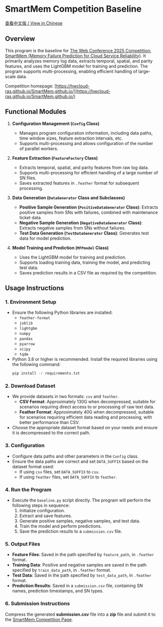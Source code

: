 # SmartMem Competition Baseline

[查看中文版 / View in Chinese](README_zh.md)

## Overview

This program is the baseline for [The Web Conference 2025 Competition: SmartMem (Memory Failure Prediction for Cloud Service Reliability)](https://www.codabench.org/competitions/3586/). It primarily analyzes memory log data, extracts temporal, spatial, and parity features, and uses the LightGBM model for training and prediction. The program supports multi-processing, enabling efficient handling of large-scale data.  

Competition homepage: [https://hwcloud-ras.github.io/SmartMem.github.io/](https://hwcloud-ras.github.io/SmartMem.github.io/)

## Functional Modules

1. **Configuration Management (`Config` Class)**
    - Manages program configuration information, including data paths, time window sizes, feature extraction intervals, etc.
    - Supports multi-processing and allows configuration of the number of parallel workers.

2. **Feature Extraction (`FeatureFactory` Class)**
    - Extracts temporal, spatial, and parity features from raw log data.
    - Supports multi-processing for efficient handling of a large number of SN files.
    - Saves extracted features in `.feather` format for subsequent processing.

3. **Data Generation (`DataGenerator` Class and Subclasses)**
    - **Positive Sample Generation (`PositiveDataGenerator` Class)**: Extracts positive samples from SNs with failures, combined with maintenance ticket data.
    - **Negative Sample Generation (`NegativeDataGenerator` Class)**: Extracts negative samples from SNs without failures.
    - **Test Data Generation (`TestDataGenerator` Class)**: Generates test data for model prediction.

4. **Model Training and Prediction (`MFPmodel` Class)**
    - Uses the LightGBM model for training and prediction.
    - Supports loading training data, training the model, and predicting test data.
    - Saves prediction results in a CSV file as required by the competition.

## Usage Instructions

### 1. Environment Setup

- Ensure the following Python libraries are installed:
    - `feather-format`
    - `joblib`
    - `lightgbm`
    - `numpy`
    - `pandas`
    - `pyarrow`
    - `scipy`
    - `tqdm`
- Python 3.8 or higher is recommended. Install the required libraries using the following command:
    ```bash
    pip install -r requirements.txt
    ```

### 2. Download Dataset

- We provide datasets in two formats: `csv` and `feather`.
    - **CSV Format**: Approximately 130G when decompressed, suitable for scenarios requiring direct access to or processing of raw text data.
    - **Feather Format**: Approximately 40G when decompressed, suitable for scenarios requiring efficient data reading and processing, with better performance than CSV.
- Choose the appropriate dataset format based on your needs and ensure it is decompressed to the correct path.

### 3. Configuration

- Configure data paths and other parameters in the `Config` class.
- Ensure the data paths are correct and set `DATA_SUFFIX` based on the dataset format used:
    - If using `csv` files, set `DATA_SUFFIX` to `csv`.
    - If using `feather` files, set `DATA_SUFFIX` to `feather`.

### 4. Run the Program

- Execute the `baseline.py` script directly. The program will perform the following steps in sequence:
    1. Initialize configuration.
    2. Extract and save features.
    3. Generate positive samples, negative samples, and test data.
    4. Train the model and perform predictions.
    5. Save the prediction results to a `submission.csv` file.

### 5. Output Files

- **Feature Files**: Saved in the path specified by `feature_path`, in `.feather` format.
- **Training Data**: Positive and negative samples are saved in the path specified by `train_data_path`, in `.feather` format.
- **Test Data**: Saved in the path specified by `test_data_path`, in `.feather` format.
- **Prediction Results**: Saved in a `submission.csv` file, containing SN names, prediction timestamps, and SN types.

### 6. Submission Instructions

Compress the generated **submission.csv** file into a **zip** file and submit it to the [SmartMem Competition Page](https://www.codabench.org/competitions/3586/).